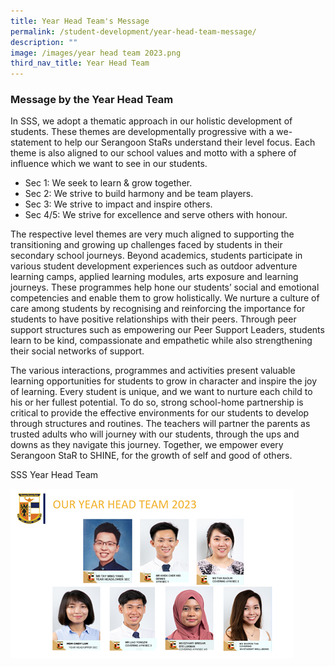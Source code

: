```yaml
---
title: Year Head Team's Message
permalink: /student-development/year-head-team-message/
description: ""
image: /images/year head team 2023.png
third_nav_title: Year Head Team
---
```

### Message by the Year Head Team

In SSS, we adopt a thematic approach in our holistic development of students. These themes are developmentally progressive with a we-statement to help our Serangoon StaRs understand their level focus. Each theme is also aligned to our school values and motto with a sphere of influence which we want to see in our students. 

<ul><li>Sec 1: We seek to learn &amp; grow together.

</li><li>Sec 2: We strive to build harmony and be team players.

</li><li>Sec 3: We strive to impact and inspire others.

</li><li>Sec 4/5: We strive for excellence and serve others with honour.</li></ul>

The respective level themes are very much aligned to supporting the transitioning and growing up challenges faced by students in their secondary school journeys. Beyond academics, students participate in various student development experiences such as outdoor adventure learning camps, applied learning modules, arts exposure and learning journeys. These programmes help hone our students’ social and emotional competencies and enable them to grow holistically. We nurture a culture of care among students by recognising and reinforcing the importance for students to have positive relationships with their peers. Through peer support structures such as empowering our Peer Support Leaders, students learn to be kind, compassionate and empathetic while also strengthening their social networks of support.

The various interactions, programmes and activities present valuable learning opportunities for students to grow in character and inspire the joy of learning. Every student is unique, and we want to nurture each child to his or her fullest potential. To do so, strong school-home partnership is critical to provide the effective environments for our students to develop through structures and routines. The teachers will partner the parents as trusted adults who will journey with our students, through the ups and downs as they navigate this journey. Together, we empower every Serangoon StaR to SHINE, for the growth of self and good of others.

SSS Year Head Team

![](/images/year%20head%20team%202023.png)